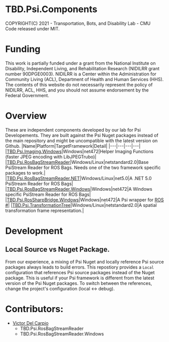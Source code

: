 # TBD.Psi.Components
COPYRIGHT(C) 2021 - Transportation, Bots, and Disability Lab - CMU  
Code released under MIT.

# Funding
This work is partially funded under a grant from the National Institute on Disability, Independent Living, and Rehabilitation Research (NIDILRR grant number 90DPGE0003). NIDILRR is a Center within the Administration for Community Living (ACL), Department of Health and Human Services (HHS). The contents of this website do not necessarily represent the policy of NIDILRR, ACL, HHS, and you should not assume endorsement by the Federal Government.

# Overview
These are independent components developed by our lab for Psi Developements. They are built against the Psi Nuget packages instead of the main repository and might be uncompatible with the latest version on Github.
|Name|Platform|TargetFramework|Detail|
|---|---|---|---|
|[TBD.Psi.Imaging.Windows](TBD.Psi.Imaging.Windows/README.md)|Windows|net472|Helper Imaging Functions (faster JPEG encoding with LibJPEGTrubo)|
|[TBD.Psi.RosBagStreamReader](TBD.Psi.RosBagStreamReader/README.md)|Windows/Linux|netstandard2.0|Base PsiStream Reader for ROS Bags. Needs one of the two framework specific packages to work.|
|[TBD.Psi.RosBagStreamReader.NET](TBD.Psi.RosBagStreamReader.NET)|Windows/Linux|net5.0|A .NET 5.0 PsiStream Reader for ROS Bags|
|[TBD.Psi.RosBagStreamReader.Windows](TBD.Psi.RosBagStreamReader.Windows/)|Windows|net472|A Windows specific PsiStream Reader for ROS Bags|
|[TBD.Psi.RosSharpBridge.Windows](TBD.Psi.RosSharpBridge.Windows/README.md)|Windows|net472|A Psi wrapper for [ROS #](https://github.com/siemens/ros-sharp)|
|[TBD.Psi.TransformationTree](TBD.Psi.TransformationTree/README.md)|Windows/Linux|netstandard2.0|A spatial transformation frame representation.|

# Development
## Local Source vs Nuget Package.
From our experience, a mixing of Psi Nuget and locally reference Psi source packages always leads to build errors. This repostiory provides a `Local` configuration that references Psi source packages instead of the Nuget package. This is useful if your Psi framework is different from the latest version of the Psi Nuget packages. To switch between the references, change the project's configuration (local <-> debug).

# Contributors:
- [Victor Del Carpio](https://github.com/victor-hugo-dc)
    - TBD.Psi.RosBagStreamReader
    - TBD.Psi.RosBagStreamReader.Windows 
